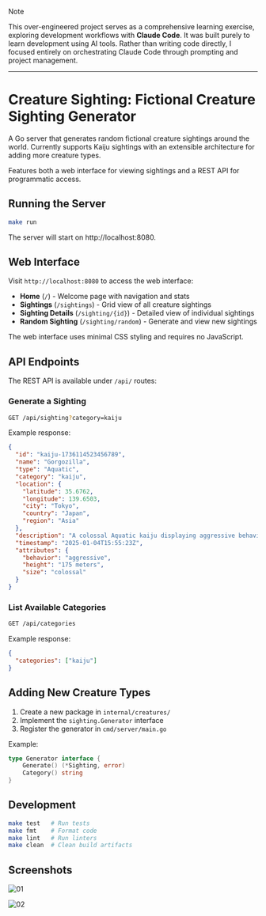 > [!NOTE]
> This over-engineered project serves as a comprehensive learning exercise, exploring development workflows with **Claude Code**. It was built purely to learn development using AI tools. Rather than writing code directly, I focused entirely on orchestrating Claude Code through prompting and project management.

---

# Creature Sighting: Fictional Creature Sighting Generator

A Go server that generates random fictional creature sightings around the world. Currently supports Kaiju sightings with an extensible architecture for adding more creature types.

Features both a web interface for viewing sightings and a REST API for programmatic access.

## Running the Server

```bash
make run
```

The server will start on http://localhost:8080.

## Web Interface

Visit `http://localhost:8080` to access the web interface:

- **Home** (`/`) - Welcome page with navigation and stats
- **Sightings** (`/sightings`) - Grid view of all creature sightings
- **Sighting Details** (`/sighting/{id}`) - Detailed view of individual sightings
- **Random Sighting** (`/sighting/random`) - Generate and view new sightings

The web interface uses minimal CSS styling and requires no JavaScript.

## API Endpoints

The REST API is available under `/api/` routes:

### Generate a Sighting
```bash
GET /api/sighting?category=kaiju
```

Example response:
```json
{
  "id": "kaiju-1736114523456789",
  "name": "Gorgozilla",
  "type": "Aquatic",
  "category": "kaiju",
  "location": {
    "latitude": 35.6762,
    "longitude": 139.6503,
    "city": "Tokyo",
    "country": "Japan",
    "region": "Asia"
  },
  "description": "A colossal Aquatic kaiju displaying aggressive behavior",
  "timestamp": "2025-01-04T15:55:23Z",
  "attributes": {
    "behavior": "aggressive",
    "height": "175 meters",
    "size": "colossal"
  }
}
```

### List Available Categories
```bash
GET /api/categories
```

Example response:
```json
{
  "categories": ["kaiju"]
}
```

## Adding New Creature Types

1. Create a new package in `internal/creatures/`
2. Implement the `sighting.Generator` interface
3. Register the generator in `cmd/server/main.go`

Example:
```go
type Generator interface {
    Generate() (*Sighting, error)
    Category() string
}
```

## Development

```bash
make test   # Run tests
make fmt    # Format code
make lint   # Run linters
make clean  # Clean build artifacts
```

## Screenshots

![01](https://github.com/user-attachments/assets/bed45f93-c74e-4630-92ad-c40fdeb88b39)


![02](https://github.com/user-attachments/assets/a61b850e-64f4-4da7-915c-318d94ddcc86)

